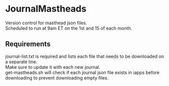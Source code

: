 # JournalMastheads
Version control for masthead json files.  
Scheduled to run at 9am ET on the 1st and 15 of each month.  

## Requirements
journal-list.txt is required and lists each file that needs to be downloaded on a separate line.  
Make sure to update it with each new journal.  
get-mastheads.sh will check if each journal json file exists in iapps before downloading to prevent downloading empty files.  
